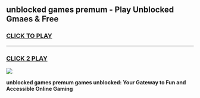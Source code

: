 
## unblocked games premum - Play Unblocked Gmaes & Free
<h3>
<a href="https://premium.freeplayer.one?title=unblocked_games_premum&ref=20F">CLICK TO PLAY</a></h3>
<hr>

<h3>
<a href="https://premium.freeplayer.one?title=unblocked_games_premum&ref=20F">CLICK 2 PLAY</a>
  
</h3>

<a href="https://premium.freeplayer.one?title=unblocked_games_premum&ref=20F/"><img src="https://clearcache.store/games.png"></a>


**unblocked games premum games unblocked: Your Gateway to Fun and Accessible Online Gaming**
